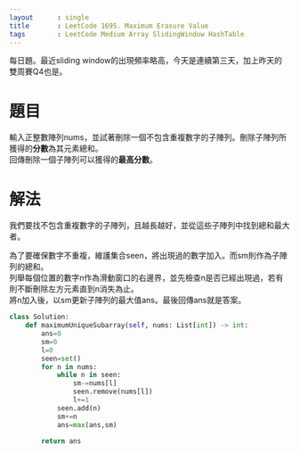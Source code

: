 ```yaml
--- 
layout      : single
title       : LeetCode 1695. Maximum Erasure Value
tags        : LeetCode Medium Array SlidingWindow HashTable
---
```

每日題。最近sliding window的出現頻率略高，今天是連續第三天，加上昨天的雙周賽Q4也是。

# 題目
輸入正整數陣列nums，並試著刪除一個不包含重複數字的子陣列。刪除子陣列所獲得的**分數**為其元素總和。  
回傳刪除一個子陣列可以獲得的**最高分數**。  

# 解法
我們要找不包含重複數字的子陣列，且越長越好，並從這些子陣列中找到總和最大者。  

為了要確保數字不重複，維護集合seen，將出現過的數字加入。而sm則作為子陣列的總和。  
列舉每個位置的數字n作為滑動窗口的右邊界，並先檢查n是否已經出現過，若有則不斷刪除左方元素直到n消失為止。  
將n加入後，以sm更新子陣列的最大值ans。最後回傳ans就是答案。  

```python
class Solution:
    def maximumUniqueSubarray(self, nums: List[int]) -> int:
        ans=0
        sm=0
        l=0
        seen=set()
        for n in nums:
            while n in seen:
                sm-=nums[l]
                seen.remove(nums[l])
                l+=1
            seen.add(n)
            sm+=n
            ans=max(ans,sm)
        
        return ans
```
